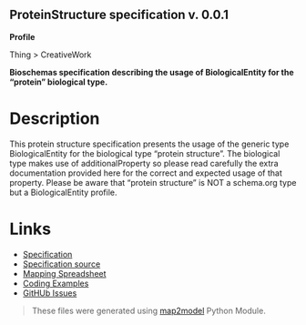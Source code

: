 ## ProteinStructure specification v. 0.0.1 

**Profile** 

Thing > CreativeWork

**Bioschemas specification describing the usage of BiologicalEntity for the “protein” biological type.** 

# Description 
This protein structure specification presents the usage of the generic type BiologicalEntity for the biological type “protein structure”. The biological type makes use of additionalProperty so please read carefully the extra documentation provided here for the correct and expected usage of that property. Please be aware that “protein structure” is NOT a schema.org type but a BiologicalEntity profile. 
# Links 
- [Specification](http://bioschemas.org/bsc_specs/ProteinStructure/specification/)
- [Specification source](specification.html)
- [Mapping Spreadsheet](https://docs.google.com/spreadsheets/d/1fT-wrUdQIL9YTzyXk1zTnOjfnLKx7o0Qqg_2xB7P6Q0/edit?usp=drivesdk)
- [Coding Examples](https://github.com/BioSchemas/specifications/tree/master/ProteinStructure/examples)
- [GitHUb Issues](https://github.com/BioSchemas/bioschemas/labels/type%3A%20ProteinStructure)
> These files were generated using [map2model](https://github.com/BioSchemas/map2model) Python Module.